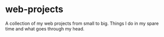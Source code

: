 # web-projects
A collection of my web projects from small to big. Things I do in my spare time and what goes through my head.
